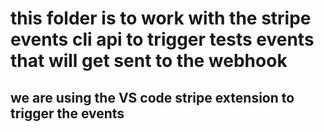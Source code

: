 # this folder is to work with the stripe events cli api to trigger tests events that will get sent to the webhook
## we are using the VS code stripe extension to trigger the events
